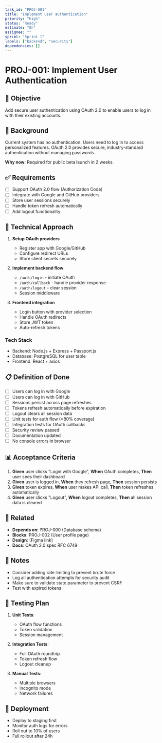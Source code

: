 ```yaml
---
task_id: "PROJ-001"
title: "Implement user authentication"
priority: "High"
status: "Ready"
estimate: "8h"
assignee: ""
sprint: "Sprint 1"
labels: ["backend", "security"]
dependencies: []
---
```


# PROJ-001: Implement User Authentication

## 🎯 Objective

Add secure user authentication using OAuth 2.0 to enable users to log in with their existing accounts.

## 📖 Background

Current system has no authentication. Users need to log in to access personalized features. OAuth 2.0 provides secure, industry-standard authentication without managing passwords.

**Why now**: Required for public beta launch in 2 weeks.

## ✅ Requirements

- [ ] Support OAuth 2.0 flow (Authorization Code)
- [ ] Integrate with Google and GitHub providers
- [ ] Store user sessions securely
- [ ] Handle token refresh automatically
- [ ] Add logout functionality

## 🔧 Technical Approach

1. **Setup OAuth providers**
   - Register app with Google/GitHub
   - Configure redirect URLs
   - Store client secrets securely

2. **Implement backend flow**
   - `/auth/login` - initiate OAuth
   - `/auth/callback` - handle provider response
   - `/auth/logout` - clear session
   - Session middleware

3. **Frontend integration**
   - Login button with provider selection
   - Handle OAuth redirects
   - Store JWT token
   - Auto-refresh tokens

### Tech Stack
- Backend: Node.js + Express + Passport.js
- Database: PostgreSQL for user table
- Frontend: React + axios

## 📋 Definition of Done

- [ ] Users can log in with Google
- [ ] Users can log in with GitHub  
- [ ] Sessions persist across page refreshes
- [ ] Tokens refresh automatically before expiration
- [ ] Logout clears all session data
- [ ] Unit tests for auth flow (>80% coverage)
- [ ] Integration tests for OAuth callbacks
- [ ] Security review passed
- [ ] Documentation updated
- [ ] No console errors in browser

## 📊 Acceptance Criteria

1. **Given** user clicks "Login with Google", **When** OAuth completes, **Then** user sees their dashboard
2. **Given** user is logged in, **When** they refresh page, **Then** session persists
3. **Given** token expires, **When** user makes API call, **Then** token refreshes automatically
4. **Given** user clicks "Logout", **When** logout completes, **Then** all session data is cleared

## 🔗 Related

- **Depends on**: PROJ-000 (Database schema)
- **Blocks**: PROJ-002 (User profile page)
- **Design**: [Figma link]
- **Docs**: OAuth 2.0 spec RFC 6749

## 📝 Notes

- Consider adding rate limiting to prevent brute force
- Log all authentication attempts for security audit
- Make sure to validate state parameter to prevent CSRF
- Test with expired tokens

## 🧪 Testing Plan

1. **Unit Tests**:
   - OAuth flow functions
   - Token validation
   - Session management

2. **Integration Tests**:
   - Full OAuth roundtrip
   - Token refresh flow
   - Logout cleanup

3. **Manual Tests**:
   - Multiple browsers
   - Incognito mode
   - Network failures

## 🚀 Deployment

- Deploy to staging first
- Monitor auth logs for errors
- Roll out to 10% of users
- Full rollout after 24h
